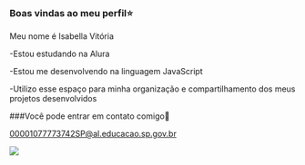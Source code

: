 ### Boas vindas ao meu perfil⭐

Meu nome é Isabella Vitória

-Estou estudando na Alura

-Estou me desenvolvendo na linguagem JavaScript

-Utilizo esse espaço para minha organização e compartilhamento dos meus projetos desenvolvidos

###Você pode entrar em contato comigo📧

00001077773742SP@al.educacao.sp.gov.br

![](https://media1.tenor.com/m/pwxV91vxbKIAAAAC/lula-da-silva-jair-bolsonaro.gif)
